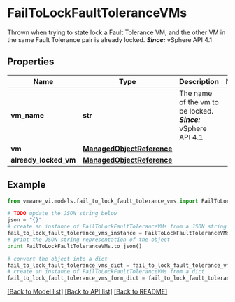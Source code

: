 # FailToLockFaultToleranceVMs

Thrown when trying to state lock a Fault Tolerance VM, and the other VM in the same Fault Tolerance pair is already locked.  ***Since:*** vSphere API 4.1 

## Properties
Name | Type | Description | Notes
------------ | ------------- | ------------- | -------------
**vm_name** | **str** | The name of the vm to be locked.  ***Since:*** vSphere API 4.1  | 
**vm** | [**ManagedObjectReference**](ManagedObjectReference.md) |  | 
**already_locked_vm** | [**ManagedObjectReference**](ManagedObjectReference.md) |  | 

## Example

```python
from vmware_vi.models.fail_to_lock_fault_tolerance_vms import FailToLockFaultToleranceVMs

# TODO update the JSON string below
json = "{}"
# create an instance of FailToLockFaultToleranceVMs from a JSON string
fail_to_lock_fault_tolerance_vms_instance = FailToLockFaultToleranceVMs.from_json(json)
# print the JSON string representation of the object
print FailToLockFaultToleranceVMs.to_json()

# convert the object into a dict
fail_to_lock_fault_tolerance_vms_dict = fail_to_lock_fault_tolerance_vms_instance.to_dict()
# create an instance of FailToLockFaultToleranceVMs from a dict
fail_to_lock_fault_tolerance_vms_form_dict = fail_to_lock_fault_tolerance_vms.from_dict(fail_to_lock_fault_tolerance_vms_dict)
```
[[Back to Model list]](../README.md#documentation-for-models) [[Back to API list]](../README.md#documentation-for-api-endpoints) [[Back to README]](../README.md)



